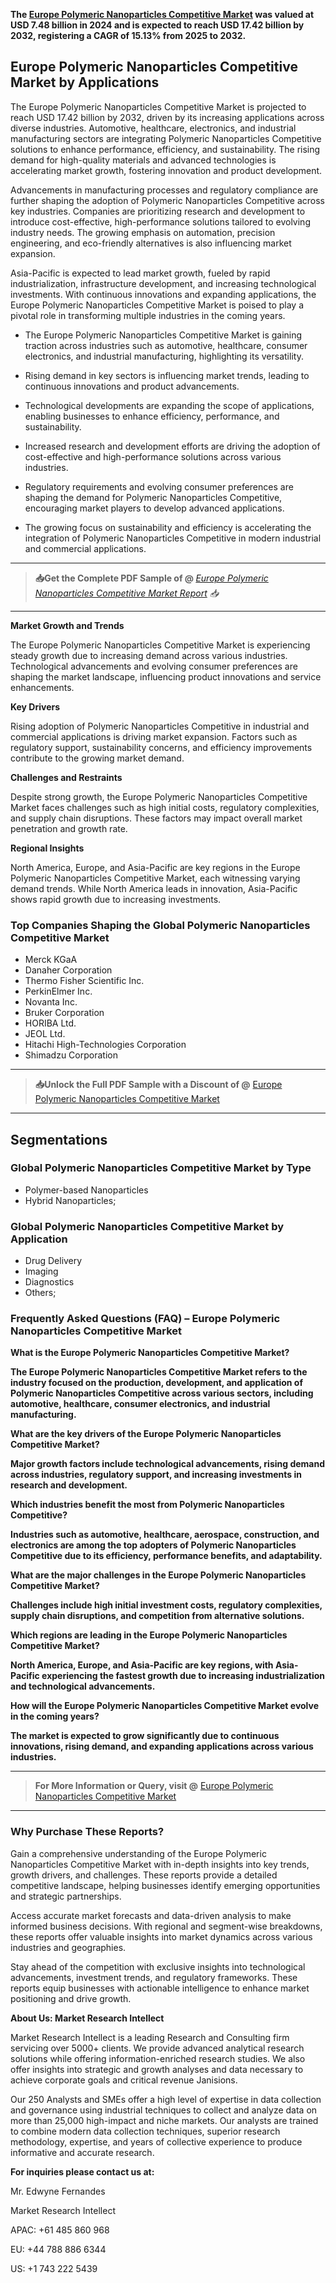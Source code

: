 <p><strong>The <a href="https://www.marketresearchintellect.com/download-sample/?rid=993058&amp;utm_source=Pulse-April-Europe&amp;utm_medium=852">Europe Polymeric Nanoparticles Competitive Market</a> was valued at USD 7.48 billion in 2024 and is expected to reach USD 17.42 billion by 2032, registering a CAGR of 15.13% from 2025 to 2032.</strong></p><h2>Europe Polymeric Nanoparticles Competitive Market by Applications&nbsp;</h2><p><p>The Europe Polymeric Nanoparticles Competitive Market is projected to reach USD 17.42 billion by 2032, driven by its increasing applications across diverse industries. Automotive, healthcare, electronics, and industrial manufacturing sectors are integrating Polymeric Nanoparticles Competitive solutions to enhance performance, efficiency, and sustainability. The rising demand for high-quality materials and advanced technologies is accelerating market growth, fostering innovation and product development.</p><p>Advancements in manufacturing processes and regulatory compliance are further shaping the adoption of Polymeric Nanoparticles Competitive across key industries. Companies are prioritizing research and development to introduce cost-effective, high-performance solutions tailored to evolving industry needs. The growing emphasis on automation, precision engineering, and eco-friendly alternatives is also influencing market expansion.</p><p>Asia-Pacific is expected to lead market growth, fueled by rapid industrialization, infrastructure development, and increasing technological investments. With continuous innovations and expanding applications, the Europe Polymeric Nanoparticles Competitive Market is poised to play a pivotal role in transforming multiple industries in the coming years.</p></p><ul><li><p>The Europe Polymeric Nanoparticles Competitive Market is gaining traction across industries such as automotive, healthcare, consumer electronics, and industrial manufacturing, highlighting its versatility.</p></li><li><p>Rising demand in key sectors is influencing market trends, leading to continuous innovations and product advancements.</p></li><li><p>Technological developments are expanding the scope of applications, enabling businesses to enhance efficiency, performance, and sustainability.</p></li><li><p>Increased research and development efforts are driving the adoption of cost-effective and high-performance solutions across various industries.</p></li><li><p>Regulatory requirements and evolving consumer preferences are shaping the demand for Polymeric Nanoparticles Competitive, encouraging market players to develop advanced applications.</p></li><li><p>The growing focus on sustainability and efficiency is accelerating the integration of Polymeric Nanoparticles Competitive in modern industrial and commercial applications.</p></li></ul><hr /><blockquote><p><strong><span class="font-[700]">📥Get the Complete PDF Sample of @ </span></strong><em><span class="font-[700]"><a href="https://www.marketresearchintellect.com/download-sample/?rid=993058&amp;utm_source=Pulse-April-Europe&amp;utm_medium=852" target="_blank" data-tracking-control-name="article-ssr-frontend-pulse_little-text-block" data-tracking-will-navigate="" data-test-link="">Europe Polymeric Nanoparticles Competitive Market Report</a>&nbsp;📥</span></em></p></blockquote><hr /><p class="" data-start="77" data-end="360"><strong data-start="77" data-end="105">Market Growth and Trends</strong></p><p class="" data-start="77" data-end="360">The Europe Polymeric Nanoparticles Competitive Market is experiencing steady growth due to increasing demand across various industries. Technological advancements and evolving consumer preferences are shaping the market landscape, influencing product innovations and service enhancements.</p><p class="" data-start="362" data-end="606"><strong data-start="362" data-end="377">Key Drivers</strong></p><p class="" data-start="362" data-end="606">Rising adoption of Polymeric Nanoparticles Competitive in industrial and commercial applications is driving market expansion. Factors such as regulatory support, sustainability concerns, and efficiency improvements contribute to the growing market demand.</p><p class="" data-start="608" data-end="849"><strong data-start="608" data-end="637">Challenges and Restraints</strong></p><p class="" data-start="608" data-end="849">Despite strong growth, the Europe Polymeric Nanoparticles Competitive Market faces challenges such as high initial costs, regulatory complexities, and supply chain disruptions. These factors may impact overall market penetration and growth rate.</p><p class="" data-start="851" data-end="1095"><strong data-start="851" data-end="872">Regional Insights</strong></p><p class="" data-start="851" data-end="1095">North America, Europe, and Asia-Pacific are key regions in the Europe Polymeric Nanoparticles Competitive Market, each witnessing varying demand trends. While North America leads in innovation, Asia-Pacific shows rapid growth due to increasing investments.</p><p><h3>Top Companies Shaping the Global Polymeric Nanoparticles Competitive Market </h3><ul><li>Merck KGaA</li><li>Danaher Corporation</li><li>Thermo Fisher Scientific Inc.</li><li>PerkinElmer Inc.</li><li>Novanta Inc.</li><li>Bruker Corporation</li><li>HORIBA Ltd.</li><li>JEOL Ltd.</li><li>Hitachi High-Technologies Corporation</li><li>Shimadzu Corporation</li></ul></p><hr /><blockquote><p><strong>📥Unlock the Full PDF Sample with a Discount of @</strong> <a href="https://www.marketresearchintellect.com/ask-for-discount/?rid=993058&amp;utm_source=Pulse-April-Europe&amp;utm_medium=852">Europe Polymeric Nanoparticles Competitive Market</a></p></blockquote><hr /><p><h2>Segmentations</h2><h3>Global Polymeric Nanoparticles Competitive Market by Type</h3><ul><li>Polymer-based Nanoparticles</li><li>Hybrid Nanoparticles;</li></ul><h3>Global Polymeric Nanoparticles Competitive Market by Application</h3><ul><li>Drug Delivery</li><li>Imaging</li><li>Diagnostics</li><li>Others;</li></ul></p><h3><strong>Frequently Asked Questions (FAQ) &ndash; Europe Polymeric Nanoparticles Competitive Market</strong></h3><p><strong>What is the Europe Polymeric Nanoparticles Competitive Market?</strong></p><p><strong>The Europe Polymeric Nanoparticles Competitive Market refers to the industry focused on the production, development, and application of Polymeric Nanoparticles Competitive across various sectors, including automotive, healthcare, consumer electronics, and industrial manufacturing.</strong></p><p><strong>What are the key drivers of the Europe Polymeric Nanoparticles Competitive Market?</strong></p><p><strong>Major growth factors include technological advancements, rising demand across industries, regulatory support, and increasing investments in research and development.</strong></p><p><strong>Which industries benefit the most from Polymeric Nanoparticles Competitive?</strong></p><p><strong>Industries such as automotive, healthcare, aerospace, construction, and electronics are among the top adopters of Polymeric Nanoparticles Competitive due to its efficiency, performance benefits, and adaptability.</strong></p><p><strong>What are the major challenges in the Europe Polymeric Nanoparticles Competitive Market?</strong></p><p><strong>Challenges include high initial investment costs, regulatory complexities, supply chain disruptions, and competition from alternative solutions.</strong></p><p><strong>Which regions are leading in the Europe Polymeric Nanoparticles Competitive Market?</strong></p><p><strong>North America, Europe, and Asia-Pacific are key regions, with Asia-Pacific experiencing the fastest growth due to increasing industrialization and technological advancements.</strong></p><p><strong>How will the Europe Polymeric Nanoparticles Competitive Market evolve in the coming years?</strong></p><p><strong>The market is expected to grow significantly due to continuous innovations, rising demand, and expanding applications across various industries.</strong></p><hr /><blockquote><p><span class="font-[700]"><strong>For More Information or Query, visit&nbsp;@</strong>&nbsp;</span><span class="font-[700]"><a href="https://www.marketresearchintellect.com/product/global-polymeric-nanoparticles-competitive-market/?utm_source=Linkedin&utm_medium=852" target="_blank" data-tracking-control-name="article-ssr-frontend-pulse_little-text-block" data-tracking-will-navigate="" data-test-link="">Europe Polymeric Nanoparticles Competitive Market</a></span></p></blockquote><hr /><h3><strong data-start="0" data-end="31">Why Purchase These Reports?</strong></h3><p class="" data-start="35" data-end="297">Gain a comprehensive understanding of the Europe Polymeric Nanoparticles Competitive Market with in-depth insights into key trends, growth drivers, and challenges. These reports provide a detailed competitive landscape, helping businesses identify emerging opportunities and strategic partnerships.</p><p class="" data-start="299" data-end="540">Access accurate market forecasts and data-driven analysis to make informed business decisions. With regional and segment-wise breakdowns, these reports offer valuable insights into market dynamics across various industries and geographies.</p><p class="" data-start="542" data-end="784">Stay ahead of the competition with exclusive insights into technological advancements, investment trends, and regulatory frameworks. These reports equip businesses with actionable intelligence to enhance market positioning and drive growth.</p><p><strong><span class="font-[700]">About Us: Market Research Intellect</span></strong></p><p><span class="">Market Research Intellect is a leading Research and Consulting firm servicing over 5000+ clients. We provide advanced analytical research solutions while offering information-enriched research studies.&nbsp;</span>We also offer insights into strategic and growth analyses and data necessary to achieve corporate goals and critical revenue Janisions.</p><p><span class="">Our 250 Analysts and SMEs offer a high level of expertise in data collection and governance using industrial techniques to collect and analyze data on more than 25,000 high-impact and niche markets. Our analysts are trained to combine modern data collection techniques, superior research methodology, expertise, and years of collective experience to produce informative and accurate research.</span></p><p><strong>For inquiries please contact us at:</strong></p><p>Mr. Edwyne Fernandes</p><p>Market Research Intellect</p><p>APAC: +61 485 860 968</p><p>EU: +44 788 886 6344</p><p>US: +1 743 222 5439</p>